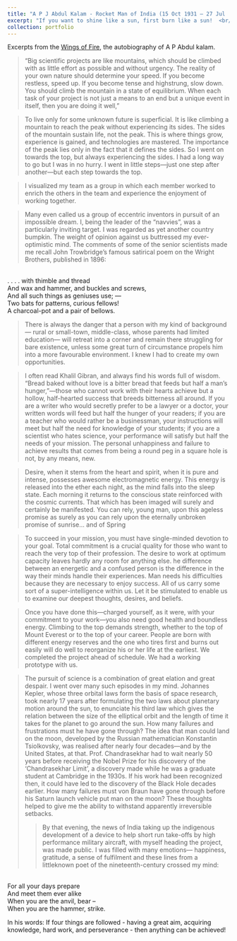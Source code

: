```yaml
---
title: "A P J Abdul Kalam - Rocket Man of India (15 Oct 1931 – 27 Jul  2015)"
excerpt: "If you want to shine like a sun, first burn like a sun!  <br/><img src='/images/kalam_waytonp_ons.png' width='800'>"
collection: portfolio
---
```



Excerpts from the [Wings of Fire](https://ati.dae.gov.in/ati12052021_8.pdf), the autobiography of A P Abdul kalam. 
> “Big scientific projects are like mountains, which
should be climbed with as little effort as possible and
without urgency. The reality of your own nature should
determine your speed. If you become restless, speed up. If
you become tense and highstrung, slow down. You should
climb the mountain in a state of equilibrium. When each
task of your project is not just a means to an end but a
unique event in itself, then you are doing it well,”

> To live only for some unknown future is superficial. It is
like climbing a mountain to reach the peak without
experiencing its sides. The sides of the mountain sustain
life, not the peak. This is where things grow, experience is
gained, and technologies are mastered. The importance of
the peak lies only in the fact that it defines the sides. So I
went on towards the top, but always experiencing the sides.
I had a long way to go but I was in no hurry. I went in little
steps—just one step after another—but each step towards
the top.


> I visualized my team as a group in which each member
worked to enrich the others in the team and experience the
enjoyment of working together.

> Many even called us a group of eccentric inventors in
pursuit of an impossible dream. I, being the leader of the
“navvies”, was a particularly inviting target. I was regarded
as yet another country bumpkin. The weight of opinion against us
buttressed my ever-optimistic mind. The comments of
some of the senior scientists  made me recall John
Trowbridge’s famous satirical poem on the Wright
Brothers, published in 1896:
<br> 
. . . . with thimble and thread
<br> 
And wax and hammer, and buckles and screws,
<br> 
And all such things as geniuses use; —
<br> 
Two bats for patterns, curious fellows!
<br> 
A charcoal-pot and a pair of bellows.



>There is always the danger that a person with my kind of
background— rural or small-town, middle-class, whose
parents had limited education— will retreat into a corner
and remain there struggling for bare existence, unless
some great turn of circumstance propels him into a more
favourable environment. I knew I had to create my own
opportunities.

> I often read Khalil Gibran, and always find his words full
of wisdom. “Bread baked without love is a bitter bread that
feeds but half a man’s hunger,”—those who cannot work
with their hearts achieve but a hollow, half-hearted success
that breeds bitterness all around. If you are a writer who
would secretly prefer to be a lawyer or a doctor, your written
words will feed but half the hunger of your readers; if you
are a teacher who would rather be a businessman, your
instructions will meet but half the need for knowledge of
your students; if you are a scientist who hates science, your
performance will satisfy but half the needs of your mission.
The personal unhappiness and failure to achieve results
that comes from being a round peg in a square hole is not,
by any means, new.

> Desire, when it stems from the heart and spirit, when it
is pure and intense, possesses awesome electromagnetic
energy. This energy is released into the ether each night,
as the mind falls into the sleep state. Each morning it
returns to the conscious state reinforced with the cosmic
currents. That which has been imaged will surely and
certainly be manifested. You can rely, young man, upon this
ageless promise as surely as you can rely upon the
eternally unbroken promise of sunrise... and of Spring



> To succeed in your mission, you must have single-minded devotion to your goal. Total commitment is a crucial quality for those who want
to reach the very top of their profession. The desire to work
at optimum capacity leaves hardly any room for anything
else.  he
difference between an energetic and a confused person is
the difference in the way their minds handle their
experiences. Man needs his difficulties because they are
necessary to enjoy success. All of us carry some sort of a
super-intelligence within us. Let it be stimulated to enable
us to examine our deepest thoughts, desires, and beliefs.

> Once you have done this—charged yourself, as it were,
with your commitment to your work—you also need good
health and boundless energy. Climbing to the top demands
strength, whether to the top of Mount Everest or to the top of
your career. People are born with different energy reserves
and the one who tires first and burns out easily will do well
to reorganize his or her life at the earliest.
> We completed the project ahead of schedule. We had a
working prototype with us.

> The pursuit of science is a combination of great elation
and great despair. I went over many such episodes in my
mind. Johannes Kepler, whose three orbital laws form the
basis of space research, took nearly 17 years after
formulating the two laws about planetary motion around the
sun, to enunciate his third law which gives the relation
between the size of the elliptical orbit and the length of time
it takes for the planet to go around the sun. How many
failures and frustrations must he have gone through? The
idea that man could land on the moon, developed by the
Russian mathematician Konstantin Tsiolkovsky, was
realised after nearly four decades—and by the United
States, at that. Prof. Chandrasekhar had to wait nearly 50
years before receiving the Nobel Prize for his discovery of the ‘Chandrasekhar Limit’, a discovery made while he was
a graduate student at Cambridge in the 1930s. If his work
had been recognized then, it could have led to the
discovery of the Black Hole decades earlier. How many
failures must von Braun have gone through before his
Saturn launch vehicle put man on the moon? These
thoughts helped to give me the ability to withstand
apparently irreversible setbacks.
>
> > By that evening, the news of India taking
up the indigenous development of a device to help short run
take-offs by high performance military aircraft, with myself
heading the project, was made public. I was filled with many
emotions— happiness, gratitude, a sense of fulfilment and
these lines from a littleknown poet of the nineteenth-century
crossed my mind:
<br>
For all your days prepare
<br>
And meet them ever alike
<br>
When you are the anvil, bear –
<br>
When you are the hammer, strike.


In his words: If four things are followed - having a great aim, acquiring knowledge, hard work, and perseverance - then anything can be achieved!

